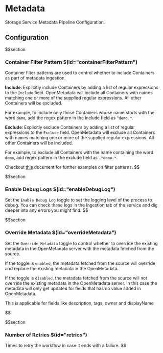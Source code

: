 # Metadata

Storage Service Metadata Pipeline Configuration.

## Configuration

$$section

### Container Filter Pattern $(id="containerFilterPattern")

Container filter patterns are used to control whether to include Containers as part of metadata ingestion.

**Include**: Explicitly include Containers by adding a list of regular expressions to the `Include` field. OpenMetadata will include all Containers with names matching one or more of the supplied regular expressions. All other Containers will be excluded.

For example, to include only those Containers whose name starts with the word `demo`, add the regex pattern in the include field as `^demo.*`.

**Exclude**: Explicitly exclude Containers by adding a list of regular expressions to the `Exclude` field. OpenMetadata will exclude all Containers with names matching one or more of the supplied regular expressions. All other Containers will be included.

For example, to exclude all Containers with the name containing the word `demo`, add regex pattern in the exclude field as `.*demo.*`.

Checkout [this](https://docs.open-metadata.org/connectors/ingestion/workflows/metadata/filter-patterns/database#database-filter-pattern) document for further examples on filter patterns.
$$

$$section
### Enable Debug Logs $(id="enableDebugLog")

Set the `Enable Debug Log` toggle to set the logging level of the process to debug. You can check these logs in the Ingestion tab of the service and dig deeper into any errors you might find.
$$

$$section
### Override Metadata $(id="overrideMetadata")

Set the `Override Metadata` toggle to control whether to override the existing metadata in the OpenMetadata server with the metadata fetched from the source.

If the toggle is `enabled`, the metadata fetched from the source will override and replace the existing metadata in the OpenMetadata.

If the toggle is `disabled`, the metadata fetched from the source will not override the existing metadata in the OpenMetadata server. In this case the metadata will only get updated for fields that has no value added in OpenMetadata.

This is applicable for fields like description, tags, owner and displayName

$$

$$section
### Number of Retries $(id="retries")

Times to retry the workflow in case it ends with a failure.
$$